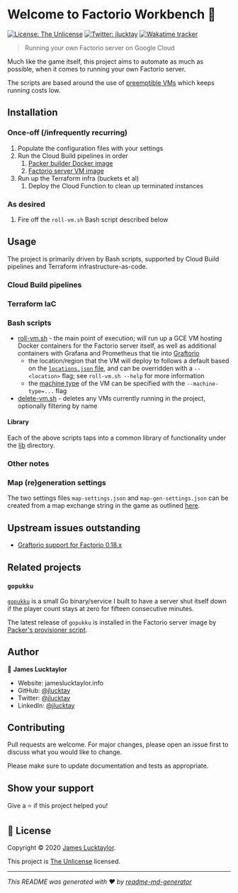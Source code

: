 # Welcome to Factorio Workbench 👋

[![License: The Unlicense](https://img.shields.io/badge/License-The%20Unlicense-yellow.svg)][1]
[![Twitter: jlucktay](https://img.shields.io/twitter/follow/jlucktay.svg?style=social)][2]
[![Wakatime tracker](https://wakatime.com/badge/github/jlucktay/factorio-workbench.svg)][3]

> Running your own Factorio server on Google Cloud

Much like the game itself, this project aims to automate as much as possible, when it comes to running your own
Factorio server.

The scripts are based around the use of [preemptible VMs] which keeps running costs low.

## Installation

### Once-off (/infrequently recurring)

1. Populate the configuration files with your settings
1. Run the Cloud Build pipelines in order
    1. [Packer builder Docker image]
    1. [Factorio server VM image]
1. Run up the Terraform infra (buckets et al)
    1. Deploy the Cloud Function to clean up terminated instances

### As desired

1. Fire off the `roll-vm.sh` Bash script described below

## Usage

The project is primarily driven by Bash scripts, supported by Cloud Build pipelines and Terraform
infrastructure-as-code.

### Cloud Build pipelines

### Terraform IaC

### Bash scripts

- [roll-vm.sh](scripts/roll-vm.sh) - the main point of execution; will run up a GCE VM hosting Docker containers for
    the Factorio server itself, as well as additional containers with Grafana and Prometheus that tie into [Graftorio]
  - the location/region that the VM will deploy to follows a default based on the [`locations.json` file], and can be
        overridden with a `--<location>` flag; see `roll-vm.sh --help` for more information
  - the [machine type] of the VM can be specified with the `--machine-type=...` flag
- [delete-vm.sh](scripts/delete-vm.sh) - deletes any VMs currently running in the project, optionally filtering by name

#### Library

Each of the above scripts taps into a common library of functionality under the [lib](lib/) directory.

### Other notes

### Map (re)generation settings

The two settings files `map-settings.json` and `map-gen-settings.json` can be created from a map exchange string in the
game as outlined
[here](https://wiki.factorio.com/Command_line_parameters#Creating_the_JSON_files_from_a_map_exchange_string).

## Upstream issues outstanding

- [Graftorio support for Factorio 0.18.x](https://github.com/afex/graftorio/pull/15)

## Related projects

### `gopukku`

[`gopukku`](https://github.com/jlucktay/gopukku) is a small Go binary/service I built to have a server shut itself down
if the player count stays at zero for fifteen consecutive minutes.

The latest release of `gopukku` is installed in the Factorio server image by
[Packer's provisioner script](cloud-build/1-factorio-server/provisioner.sh).

## Author

👤 **James Lucktaylor**

- Website: jameslucktaylor.info
- GitHub: [@jlucktay](https://github.com/jlucktay)
- Twitter: [@jlucktay][2]
- LinkedIn: [@jlucktay](https://linkedin.com/in/jlucktay)

## Contributing

Pull requests are welcome. For major changes, please open an issue first to discuss what you would like to change.

Please make sure to update documentation and tests as appropriate.

## Show your support

Give a ⭐️ if this project helped you!

## 📝 License

Copyright © 2020 [James Lucktaylor](https://github.com/jlucktay).

This project is [The Unlicense](https://choosealicense.com/licenses/unlicense/) licensed.

***
_This README was generated with ❤️ by [readme-md-generator](https://github.com/kefranabg/readme-md-generator)_

[`locations.json` file]: lib/locations.json
[1]: https://choosealicense.com/licenses/unlicense/
[2]: https://twitter.com/jlucktay
[3]: https://wakatime.com/badge/github/jlucktay/factorio-workbench
[Factorio server VM image]: cloud-build/1-factorio-server/README.md
[Graftorio]: https://github.com/afex/graftorio
[machine type]: https://cloud.google.com/compute/docs/machine-types
[Packer builder Docker image]: cloud-build/0-packer/README.md
[preemptible VMs]: https://cloud.google.com/compute/docs/instances/preemptible
